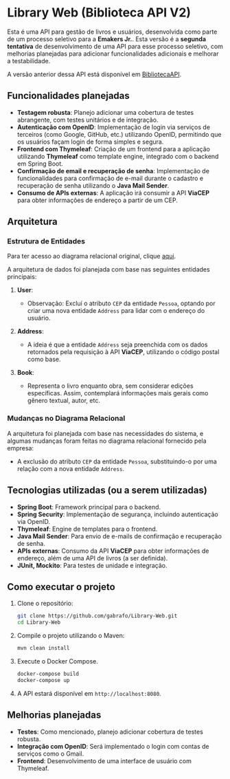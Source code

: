 # Library Web (Biblioteca API V2)

Esta é uma API para gestão de livros e usuários, desenvolvida como parte de um processo seletivo para a **Emakers Jr.**. Esta versão é a **segunda tentativa** de desenvolvimento de uma API para esse processo seletivo, com melhorias planejadas para adicionar funcionalidades adicionais e melhorar a testabilidade.

A versão anterior dessa API está disponível em [BibliotecaAPI](https://github.com/gabrafo/BibliotecaAPI).

## Funcionalidades planejadas

- **Testagem robusta**: Planejo adicionar uma cobertura de testes abrangente, com testes unitários e de integração.
- **Autenticação com OpenID**: Implementação de login via serviços de terceiros (como Google, GitHub, etc.) utilizando OpenID, permitindo que os usuários façam login de forma simples e segura.
- **Frontend com Thymeleaf**: Criação de um frontend para a aplicação utilizando **Thymeleaf** como template engine, integrado com o backend em Spring Boot.
- **Confirmação de email e recuperação de senha**: Implementação de funcionalidades para confirmação de e-mail durante o cadastro e recuperação de senha utilizando o **Java Mail Sender**.
- **Consumo de APIs externas**: A aplicação irá consumir a API **ViaCEP** para obter informações de endereço a partir de um CEP.

## Arquitetura

### Estrutura de Entidades

Para ter acesso ao diagrama relacional original, clique [aqui](https://prnt.sc/xtjWkUvJ8Sh-).

A arquitetura de dados foi planejada com base nas seguintes entidades principais:

1. **User**:
   - Observação: Excluí o atributo `CEP` da entidade `Pessoa`, optando por criar uma nova entidade `Address` para lidar com o endereço do usuário.

2. **Address**:
   - A ideia é que a entidade `Address` seja preenchida com os dados retornados pela requisição à API **ViaCEP**, utilizando o código postal como base.

3. **Book**:
   - Representa o livro enquanto obra, sem considerar edições específicas. Assim, contemplará informações mais gerais como gênero textual, autor, etc.

### Mudanças no Diagrama Relacional

A arquitetura foi planejada com base nas necessidades do sistema, e algumas mudanças foram feitas no diagrama relacional fornecido pela empresa:

- A exclusão do atributo `CEP` da entidade `Pessoa`, substituindo-o por uma relação com a nova entidade `Address`.

## Tecnologias utilizadas (ou a serem utilizadas)

- **Spring Boot**: Framework principal para o backend.
- **Spring Security**: Implementação de segurança, incluindo autenticação via OpenID.
- **Thymeleaf**: Engine de templates para o frontend.
- **Java Mail Sender**: Para envio de e-mails de confirmação e recuperação de senha.
- **APIs externas**: Consumo da API **ViaCEP** para obter informações de endereço, além de uma API de livros (a ser definida).
- **JUnit, Mockito**: Para testes de unidade e integração.

## Como executar o projeto

1. Clone o repositório:
   ```bash
   git clone https://github.com/gabrafo/Library-Web.git
   cd Library-Web
   ```

2. Compile o projeto utilizando o Maven:
   ```bash
   mvn clean install
   ```

3. Execute o Docker Compose.
   ```bash
   docker-compose build
   docker-compose up
   ```

4. A API estará disponível em `http://localhost:8080`.

## Melhorias planejadas

- **Testes**: Como mencionado, planejo adicionar cobertura de testes robusta.
- **Integração com OpenID**: Será implementado o login com contas de serviços como o Gmail.
- **Frontend**: Desenvolvimento de uma interface de usuário com Thymeleaf.
